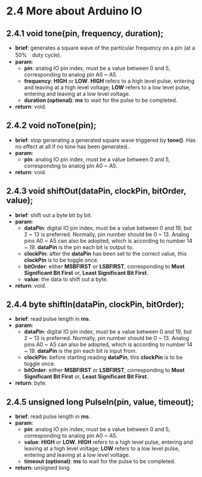 # 2.4 More about Arduino IO

## 2.4.1 void tone(pin, frequency, duration);
* **brief**: generates a square wave of the particular frequency on a pin (at a 50%　duty cycle).
* **param**:
    - **pin**: analog IO pin index, must be a value between 0 and 5, corresponding to analog pin A0 ~ A5.
    - **frequency**: **HIGH** or **LOW**. **HIGH** refers to a high level pulse, entering and leaving at a high level voltage; **LOW** refers to a low level pulse, entering and leaving at a low level voltage.
    - **duration (optional)**: **ms** to wait for the pulse to be completed.
* **return**: void.

## 2.4.2 void noTone(pin);
* **brief**: stop generating a generated square wave triggered by **tone()**. Has no effect at all if no tone has been generated..
* **param**:
    - **pin**: analog IO pin index, must be a value between 0 and 5, corresponding to analog pin A0 ~ A5.
* **return**: void.

## 2.4.3 void shiftOut(dataPin, clockPin, bitOrder, value);
* **brief**: shift out a byte bit by bit.
* **param**:
    - **dataPin**: digital IO pin index, must be a value between 0 and 19, but 2 ~ 13 is preferred. Normally, pin number should be 0 ~ 13. Analog pins A0 ~ A5 can also be adopted, which is according to number 14 ~ 19. **dataPin** is the pin each bit is output to.
    - **clockPin**: after the **dataPin** has been set to the correct value, this **clockPin** is to be toggle once.
    - **bitOrder**: either **MSBFIRST** or **LSBFIRST**, corresponding to **Most Significant Bit First** or, **Least Significant Bit First**.
    - **value**: the data to shift out a byte.
* **return**: void.

## 2.4.4 byte shiftIn(dataPin, clockPin, bitOrder);
* **brief**: read pulse length in **ms**.
* **param**:
    - **dataPin**: digital IO pin index, must be a value between 0 and 19, but 2 ~ 13 is preferred. Normally, pin number should be 0 ~ 13. Analog pins A0 ~ A5 can also be adopted, which is according to number 14 ~ 19. **dataPin** is the pin each bit is input from.
    - **clockPin**: before starting reading **dataPin**, this **clockPin** is to be toggle once.
    - **bitOrder**: either **MSBFIRST** or **LSBFIRST**, corresponding to **Most Significant Bit First** or, **Least Significant Bit First**.
* **return**: byte.

## 2.4.5 unsigned long PulseIn(pin, value, timeout);
* **brief**: read pulse length in **ms**.
* **param**:
    - **pin**: analog IO pin index, must be a value between 0 and 5, corresponding to analog pin A0 ~ A5.
    - **value**: **HIGH** or **LOW**. **HIGH** refers to a high level pulse, entering and leaving at a high level voltage; **LOW** refers to a low level pulse, entering and leaving at a low level voltage.
    - **timeout (optional)**: **ms** to wait for the pulse to be completed.
* **return**: unsigned long.